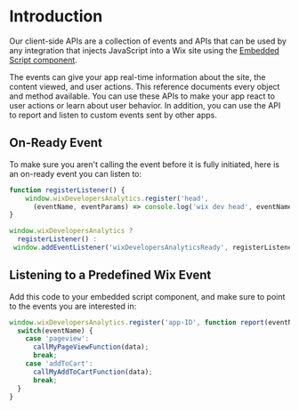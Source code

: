 # Introduction

Our client-side APIs are a collection of events and APIs that can be used by any integration that injects JavaScript into a Wix site using the [Embedded Script component](https://devforum.wix.com/en/article/about-embedded-script-components).

The events can give your app real-time information about the site, the content viewed, and user actions.
This reference documents every object and method available. You can use these APIs to make your app react to user actions or learn about user behavior. In addition, you can use the API to report and listen to custom events sent by other apps.


## On-Ready Event
To make sure you aren't calling the event before it is fully initiated, here is an on-ready event you can listen to:
```JavaScript
function registerListener() {
    window.wixDevelopersAnalytics.register('head', 
      (eventName, eventParams) => console.log('wix dev head', eventName, eventParams));
}

window.wixDevelopersAnalytics ?
  registerListener() :
 window.addEventListener('wixDevelopersAnalyticsReady', registerListener);  
```

## Listening to a Predefined Wix Event

Add this code to your embedded script component, and make sure to point to the events you are interested in:

```JavaScript
window.wixDevelopersAnalytics.register('app-ID', function report(eventName, data) { 
  switch(eventName) { 
    case 'pageview':
      callMyPageViewFunction(data); 
      break; 
    case 'addToCart':
      callMyAddToCartFunction(data); 
      break;
  }
}
```
